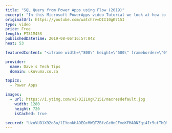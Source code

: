 ```yaml
---
title: "SQL Query from Power Apps using Flow (2019)"
excerpt: "In this Microsoft PowerApps video Tutorial we look at how to query SQL tables from PowerApps and more specifically by using the infamous 'in' operator against a string array! Unfortunately this is not support directly from PowerApps (yet), but Flow to the rescue!  We will be using Flow to query the SQL"
originalUrl: https://youtube.com/watch?v=DII10gK715I
type: video
price: Free
length: PT31M45S
publishedDateTime: 2019-08-06T16:57:04Z
heat: 53

featuredContent: "<iframe width=\"800\" height=\"500\" frameborder=\"0\" src=\"https://www.youtube.com/embed/DII10gK715I\" allow=\"accelerometer; autoplay; encrypted-media; gyroscope; picture-in-picture\" allowfullscreen></iframe>"

provider:
  name: Dave's Tech Tips
  domain: ukuvuma.co.za

topics:
  - Power Apps

images:
  - url: https://i.ytimg.com/vi/DII10gK715I/maxresdefault.jpg
    width: 1280
    height: 720
    isCached: true

secured: "UzuVUD1X92d8o/lIYonkHAOEOcMWQTZBfzGcHnCFmoKFMADNZqi4Ir5utThQMitn2I8v5mXQ6UcTuJ4pZb+a4VBOanbl3QEa1AJqSM0LwyJQ3gEw5tqhC9o3CfY6gA0yLb6bppCGYj6eJ7AUZzlNC9/xLSOPQiT24PGttbOc0mbsdJvyT7BdeKtOszyMiVaKd/LrfQ6mvlWZb/8BM0y80BcsvfwLgT3PkrNUT0qk6kmskPYCqwqeQ/tGby00KK7Ntm4OYSUes1S+eU8acL6axiiCKpsuYCa+B9iM4cMeof0EzpLLddtTTe2mSuD4bhSYbjD8j74I0tOncPg6SL5PSiFEyZJdVGm22kMxICSaWlheCqWQBdTSeqPjFV1QQYATDItINRkLk+22sFSHRMskoWVqIfUPIIP4NpR7htQCd3c=;RJdO/5DLBYiWTVYIEsTK2A=="
---
```


